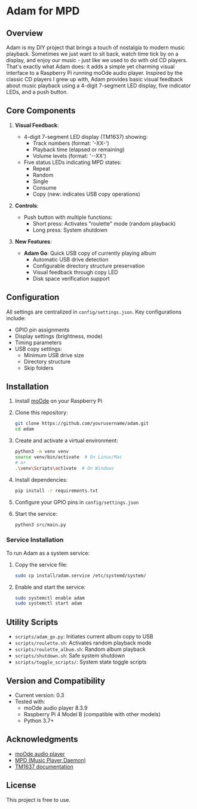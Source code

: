 # Adam for MPD

## Overview

Adam is my DIY project that brings a touch of nostalgia to modern music playback. Sometimes we just want to sit back, watch time tick by on a display, and enjoy our music - just like we used to do with old CD players. That's exactly what Adam does: it adds a simple yet charming visual interface to a Raspberry Pi running moOde audio player. Inspired by the classic CD players I grew up with, Adam provides basic visual feedback about music playback using a 4-digit 7-segment LED display, five indicator LEDs, and a push button.

## Core Components

1. **Visual Feedback**:
   - 4-digit 7-segment LED display (TM1637) showing:
     - Track numbers (format: '-XX-')
     - Playback time (elapsed or remaining)
     - Volume levels (format: '--XX')
   - Five status LEDs indicating MPD states:
     - Repeat
     - Random
     - Single
     - Consume
     - Copy (new: indicates USB copy operations)

2. **Controls**:
   - Push button with multiple functions:
     - Short press: Activates "roulette" mode (random playback)
     - Long press: System shutdown

3. **New Features**:
   - **Adam Go**: Quick USB copy of currently playing album
     - Automatic USB drive detection
     - Configurable directory structure preservation
     - Visual feedback through copy LED
     - Disk space verification support

## Configuration

All settings are centralized in `config/settings.json`. Key configurations include:

- GPIO pin assignments
- Display settings (brightness, mode)
- Timing parameters
- USB copy settings:
  - Minimum USB drive size
  - Directory structure
  - Skip folders

## Installation

1. Install [moOde](https://moodeaudio.org/) on your Raspberry Pi

2. Clone this repository:
   ```bash
   git clone https://github.com/yourusername/adam.git
   cd adam
   ```

3. Create and activate a virtual environment:
   ```bash
   python3 -m venv venv
   source venv/bin/activate  # On Linux/Mac
   # or
   .\venv\Scripts\activate  # On Windows
   ```

4. Install dependencies:
   ```bash
   pip install -r requirements.txt
   ```

5. Configure your GPIO pins in `config/settings.json`

6. Start the service:
   ```bash
   python3 src/main.py
   ```

### Service Installation

To run Adam as a system service:

1. Copy the service file:
   ```bash
   sudo cp install/adam.service /etc/systemd/system/
   ```
2. Enable and start the service:
   ```bash
   sudo systemctl enable adam
   sudo systemctl start adam
   ```

## Utility Scripts

- `scripts/adam_go.py`: Initiates current album copy to USB
- `scripts/roulette.sh`: Activates random playback mode
- `scripts/roulette_album.sh`: Random album playback
- `scripts/shutdown.sh`: Safe system shutdown
- `scripts/toggle_scripts/`: System state toggle scripts

## Version and Compatibility

- Current version: 0.3
- Tested with:
  - moOde audio player 8.3.9
  - Raspberry Pi 4 Model B (compatible with other models)
  - Python 3.7+

## Acknowledgments

- [moOde audio player](https://moodeaudio.org/)
- [MPD (Music Player Daemon)](https://www.musicpd.org/)
- [TM1637 documentation](https://www.makerguides.com/wp-content/uploads/2019/08/TM1637-Datasheet.pdf)

## License

This project is free to use.
